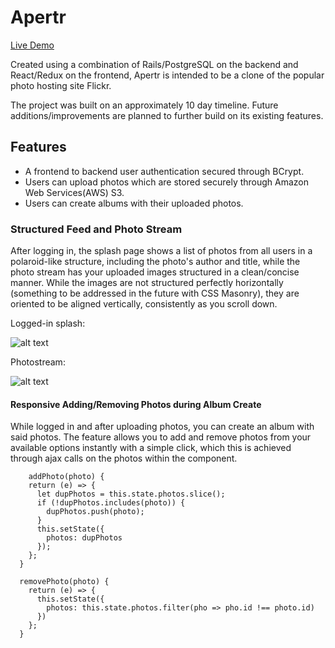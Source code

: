 # Apertr

[Live Demo](https://apertr.herokuapp.com/#/)

Created using a combination of Rails/PostgreSQL on the backend and React/Redux on the frontend, Apertr is intended to be a clone of the popular photo hosting site Flickr.

The project was built on an approximately 10 day timeline. Future additions/improvements are planned to further build on its existing features.

## Features
<ul>
  <li>A frontend to backend user authentication secured through BCrypt.</li>
  <li>Users can upload photos which are stored securely through Amazon Web Services(AWS) S3.</li>
  <li>Users can create albums with their uploaded photos.</li>
</ul>

### Structured Feed and Photo Stream

After logging in, the splash page shows a list of photos from all users in a polaroid-like structure, including the photo's author and title, while the photo stream has your uploaded images structured in a clean/concise manner. While the images are not structured perfectly horizontally (something to be addressed in the future with CSS Masonry), they are oriented to be aligned vertically, consistently as you scroll down.

Logged-in splash:

![alt text](https://imgur.com/TycScb4.png)

Photostream:

![alt text](https://imgur.com/Sy10afa.png)

#### Responsive Adding/Removing Photos during Album Create

While logged in and after uploading photos, you can create an album with said photos. The feature allows you to add and remove photos from your available options instantly with a simple click, which this is achieved through ajax calls on the photos within the component.

``` 
    addPhoto(photo) {
    return (e) => {
      let dupPhotos = this.state.photos.slice();
      if (!dupPhotos.includes(photo)) {
        dupPhotos.push(photo);
      }
      this.setState({
        photos: dupPhotos
      });
    };
  }

  removePhoto(photo) {
    return (e) => {
      this.setState({
        photos: this.state.photos.filter(pho => pho.id !== photo.id)
      })
    };
  } 
```

